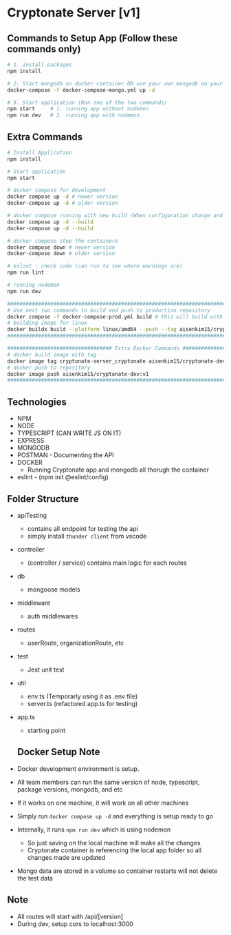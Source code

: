 # Cryptonate Server [v1]
## Commands to Setup App (Follow these commands only)

```bash
# 1. install packages
npm install 

# 2. Start mongodb on docker container OR use your own mongodb on your computer
docker-compose -f docker-compose-mongo.yml up -d

# 3. Start application (Run one of the two commands)
npm start     # 1. running app without nodemon
npm run dev   # 2. running app with nodemon  
```

## Extra Commands

```bash
# Install Application
npm install

# Start application
npm start

# docker compose for development
docker compose up -d # newer version
docker-compose up -d # older version

# docker compose running with new build (When configuration change and etc...)
docker compose up -d --build
docker-compose up -d --build

# docker compose stop the containers
docker compose down # newer version
docker-compose down # older version

# eslint - check code (can run to see where warnings are)
npm run lint

# running nodemon
npm run dev

################################################################################################
# Use next two commands to build and push to production repository  
docker compose -f docker-compose-prod.yml build # this will build with `latest` tag 
# building image for linux
docker buildx build --platform linux/amd64 --push --tag aisenkim15/cryptonate-dev:latest .
################################################################################################

################################## Extra Docker Commands #######################################
# docker build image with tag
docker image tag cryptonate-server_cryptonate aisenkim15/cryptonate-dev:v
# docker push to repository
docker image push aisenkim15/cryptonate-dev:v1
################################################################################################
```

## Technologies

- NPM
- NODE
- TYPESCRIPT (CAN WRITE JS ON IT)
- EXPRESS
- MONGODB
- POSTMAN - Documenting the API
- DOCKER
  - Running Cryptonate app and mongodb all thorugh the container
- eslint - (npm init @eslint/config)

## Folder Structure

- apiTesting
  - contains all endpoint for testing the api
  - simply install `thunder client` from vscode
- controller
  - (controller / service) contains main logic for each routes
- db
  - mongoose models
- middleware
  - auth middlewares
- routes
  - userRoute, organizationRoute, etc
- test
  - Jest unit test
- util
  - env.ts (Temporarly using it as .env file)
  - server.ts (refactored app.ts for testing)
- app.ts

  - starting point

  ## Docker Setup Note

- Docker development environment is setup.
- All team members can run the same version of node, typescript, package versions, mongodb, and etc
- If it works on one machine, it will work on all other machines
- Simply run `docker compose up -d` and everything is setup ready to go
- Internally, it runs `npm run dev` which is using nodemon
  - So just saving on the local machine will make all the changes
  - Cryptonate container is referencing the local app folder so all changes made are updated
- Mongo data are stored in a volume so container restarts will not delete the test data

## Note

- All routes will start with /api/[version]
- During dev, setup cors to localhost:3000
